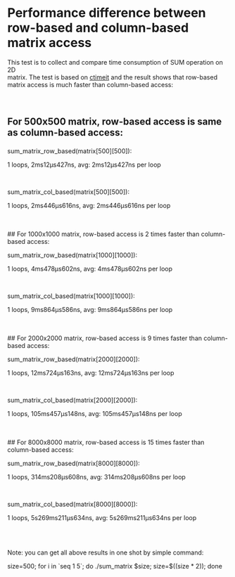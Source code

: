 # Performance difference between row-based and column-based matrix access

This test is to collect and compare time consumption of SUM operation on 2D<br>
matrix. The test is based on [ctimeit](https://github.com/stephen-wang/ctimeit) and the result shows that row-based<br>
matrix access is much faster than column-based access:<br>
<br><br>
## For 500x500 matrix, row-based access is same as column-based access:<p>
<p>sum_matrix_row_based(matrix[500][500]):</p>
<p>1 loops, 2ms12µs427ns, avg: 2ms12µs427ns per loop</p>
<br>
<p>sum_matrix_col_based(matrix[500][500]):</p>
<p>1 loops, 2ms446µs616ns, avg: 2ms446µs616ns per loop</p>
<br><br>
## For 1000x1000 matrix, row-based access is 2 times faster than column-based access:
<p>sum_matrix_row_based(matrix[1000][1000]):</p>
<p>1 loops, 4ms478µs602ns, avg: 4ms478µs602ns per loop</p>
<br>
<p>sum_matrix_col_based(matrix[1000][1000]):</p>
<p>1 loops, 9ms864µs586ns, avg: 9ms864µs586ns per loop</p>
<br><br>
## For 2000x2000 matrix, row-based access is 9 times faster than column-based access:
<p>sum_matrix_row_based(matrix[2000][2000]):</p>
<p>1 loops, 12ms724µs163ns, avg: 12ms724µs163ns per loop</p>
<br>
<p>sum_matrix_col_based(matrix[2000][2000]):</p>
<p>1 loops, 105ms457µs148ns, avg: 105ms457µs148ns per loop</p>
<br><br>
## For 8000x8000 matrix, row-based access is 15 times faster than column-based access:
<p>sum_matrix_row_based(matrix[8000][8000]):</p>
<p>1 loops, 314ms208µs608ns, avg: 314ms208µs608ns per loop</p>
<br>
<p>sum_matrix_col_based(matrix[8000][8000]):</p>
<p>1 loops, 5s269ms211µs634ns, avg: 5s269ms211µs634ns per loop</p>
<br><br>
<p>Note: you can get all above results in one shot by simple command:</p>
<p>size=500; for i in `seq 1 5`; do ./sum_matrix $size; size=$((size * 2)); done</p>
